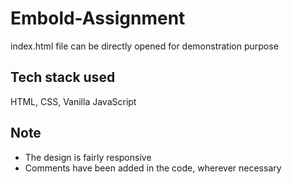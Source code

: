 # Embold-Assignment

index.html file can be directly opened for demonstration purpose

## Tech stack used
HTML, CSS, Vanilla JavaScript

## Note
* The design is fairly responsive
* Comments have been added in the code, wherever necessary
